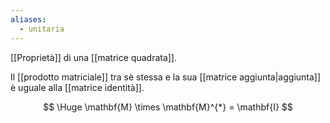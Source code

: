 ```yaml
---
aliases:
  - unitaria
---
```

[[Proprietà]] di una [[matrice quadrata]].

Il [[prodotto matriciale]] tra sè stessa e la sua [[matrice aggiunta|aggiunta]] è uguale alla [[matrice identità]].

$$
\Huge
\mathbf{M} \times \mathbf{M}^{*} = \mathbf{I}
$$
